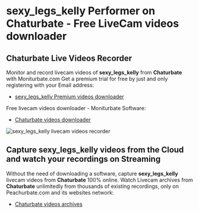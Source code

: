 # sexy_legs_kelly Performer on Chaturbate - Free LiveCam videos downloader

## Chaturbate Live Videos Recorder

Monitor and record livecam videos of **sexy_legs_kelly** from **Chaturbate** with Moniturbate.com
Get a premium trial for free by just and only registering with your Email address:
* [sexy_legs_kelly Premium videos downloader](https://moniturbate.com/request-demo-licence-key.html)

Free livecam videos downloader - Moniturbate Software:
* [Chaturbate videos downloader](https://moniturbate.com/moniturbate-download-software.html)

![sexy_legs_kelly livecam videos recorder](https://peachurnet.com/templates/moniturbate-software.png)


## Capture sexy_legs_kelly videos from the Cloud and watch your recordings on Streaming

Without the need of downloading a software, capture **sexy_legs_kelly** livecam videos from **Chaturbate** 100% online.
Watch Livecam archives from **Chaturbate** unlimitedly from thousands of existing recordings, only on Peachurbate.com and its websites network:
* [Chaturbate videos archives](https://peachurnet.com/)